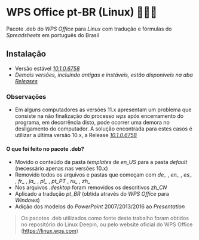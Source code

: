 # WPS Office pt-BR (Linux) 🐧🇧🇷
Pacote .deb do *WPS Office* para *Linux* com tradução e fórmulas do *Spreadsheets* em português do Brasil
## Instalação
* Versão estável [*10.1.0.6758*](https://github.com/aldebaranbm/wpsoffice-linux_pt-br/releases/tag/10.1.0.6758)
* *Demais versões, incluindo antigas e instáveis, estão disponíveis na aba [Releases](https://github.com/aldebaranbm/wpsoffice-linux_pt-br/releases)*
### Observações
* Em alguns computadores as versões 11.x apresentam um problema que consiste na não finalização do processo *wps* após encerramento do programa, em decorrência disto, pode ocorrer uma demora no desligamento do computador. A solução encontrada para estes casos é utilizar a última versão 10.x, a Release [*10.1.0.6758*](https://github.com/aldebaranbm/wpsoffice-linux_pt-br/releases/tag/10.1.0.6758)
#### O que foi feito no pacote .deb?
* Movido o conteúdo da pasta *templates* de *en_US* para a pasta *default* (necessário apenas nas versões 10.x)
* Removido todos os arquivos e pastas que começam com *de_* , *en_* , *es_* , *fr_* , *ja_* , *pl_* , *pt_PT* , *ru_* , *zh_*
* Nos arquivos *.desktop* foram removidos os descritivos *zh_CN*
* Aplicado a tradução *pt_BR* (obtida através do *WPS Office* para *Windows*)
* Adição dos modelos do *PowerPoint* 2007/2013/2016 ao *Presentation*
> Os pacotes .deb utilizados como fonte deste trabalho foram obtidos no repositório do Linux Deepin, ou pelo website oficial do WPS Office (https://linux.wps.com)
